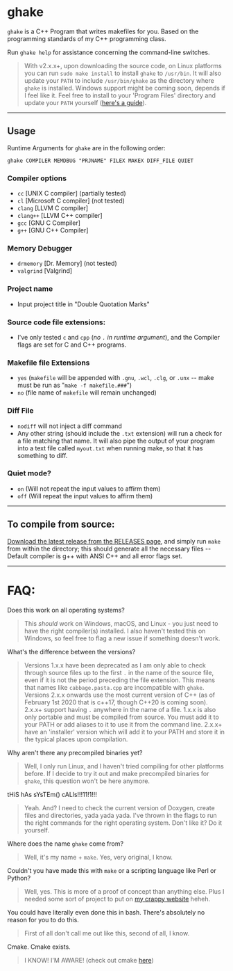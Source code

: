 # ghake
`ghake` is a C++ Program that writes makefiles for you. Based on the programming standards of my C++ programming class.

Run `ghake help` for assistance concerning the command-line switches.

> With v2.x.x+, upon downloading the source code, on Linux platforms you can run `sudo make install` to install `ghake` to  `/usr/bin`. It will also update your `PATH` to include `/usr/bin/ghake` as the directory where `ghake` is installed. Windows support might be coming soon, depends if I feel like it. Feel free to install to your 'Program Files' directory and update your `PATH` yourself ([here's a guide]). 

---

## Usage 
Runtime Arguments for `ghake` are in the following order:

`ghake COMPILER MEMDBUG "PRJNAME" FILEX MAKEX DIFF_FILE QUIET`

### Compiler options
- `cc`      [UNIX C compiler] (partially tested)
- `cl`      [Microsoft C compiler] (not tested)
- `clang`   [LLVM C compiler]
- `clang++` [LLVM C++ compiler]
- `gcc`     [GNU C Compiler]
- `g++`     [GNU C++ Compiler]

### Memory Debugger 
- `drmemory` [Dr. Memory] (not tested)
- `valgrind` [Valgrind]

### Project name
- Input project title in "Double Quotation Marks"

### Source code file extensions:
- I've only tested `c` and `cpp` (*no `.` in runtime argument*), and the Compiler flags are set for C and C++ programs.

### Makefile file Extensions
- `yes` (`makefile` will be appended with `.gnu`, `.wcl`, `.clg`, or `.unx`  -- make must be run as "`make -f makefile.###`")
- `no`  (file name of `makefile` will remain unchanged)

### Diff File
- `nodiff` will not inject a diff command
- Any other string (should include the `.txt` extension) will run a check for a file matching that name. It will also pipe the output of your program into a text file called `myout.txt` when running make, so that it has something to diff.

### Quiet mode?
- `on`  (Will not repeat the input values to affirm them)
- `off` (Will repeat the input values to affirm them)

---

## To compile from source: 
[Download the latest release from the RELEASES page], and simply run `make` from within the directory; this should generate all the necessary files -- Default compiler is g++ with ANSI C++ and all error flags set.

---

# FAQ:

Does this work on all operating systems?
> This *should* work on Windows, macOS, and Linux - you just need to have the right compiler(s) installed. I also haven't tested this on Windows, so feel free to flag a new issue if something doesn't work.

What's the difference between the versions?
> Versions 1.x.x have been deprecated as I am only able to check through source files up to the first `.` in the name of the source file, even if it is not the period preceding the file extension. This means that names like `cabbage.pasta.cpp` are incompatible with `ghake`. Versions 2.x.x onwards use the most current version of C++ (as of February 1st 2020 that is c++17, though C++20 is coming soon). 2.x.x+ support having `.` anywhere in the name of a file. 
1.x.x is also only portable and must be compiled from source. You must add it to your PATH or add aliases to it to use it from the command line. 2.x.x+ have an 'installer' version which will add it to your PATH and store it in the typical places upon compilation.

Why aren't there any precompiled binaries yet? 
> Well, I only run Linux, and I haven't tried compiling for other platforms before. If I decide to try it out and make precompiled binaries for `ghake`, this question won't be here anymore.

tHiS hAs sYsTEm() cALls!!!11!1!!!
> Yeah. And? I need to check the current version of Doxygen, create files and directories, yada yada yada. I've thrown in the flags to run the right commands for the right operating system. Don't like it? Do it yourself.

Where does the name `ghake` come from? 
> Well, it's my name + `make`. Yes, very original, I know.

Couldn't you have made this with `make` or a scripting language like Perl or Python?
> Well, yes. This is more of a proof of concept than anything else. Plus I needed some sort of project to put on [my crappy website] heheh.

You could have literally even done this in bash. There's absolutely no reason for you to do this.
> First of all don't call me out like this, second of all, I know.

Cmake. Cmake exists.
> I KNOW! I'M AWARE! (check out cmake [here])

[here's a guide]: https://www.howtogeek.com/118594/how-to-edit-your-system-path-for-easy-command-line-access/

[Download the latest release from the RELEASES page]: https://github.com/ghassanyounes/ghake/releases

[my crappy website]: http://www.ghassanyounes.com

[here]: https://cmake.org/

